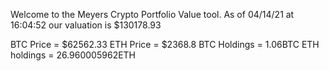 Welcome to the Meyers Crypto Portfolio Value tool. 
As of 04/14/21 at 16:04:52 our valuation is $130178.93 

BTC Price = $62562.33
 ETH Price = $2368.8
BTC Holdings = 1.06BTC
 ETH holdings = 26.960005962ETH 
